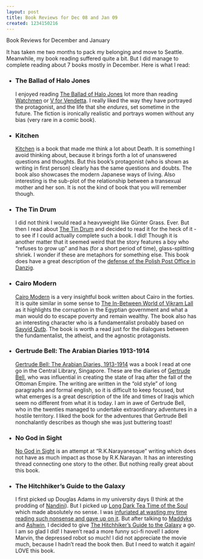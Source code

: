 ```yaml
--- 
layout: post
title: Book Reviews for Dec 08 and Jan 09
created: 1234150216
---
```

Book Reviews for December and January

It has taken me two months to pack my belonging and move to Seattle. Meanwhile, my book reading suffered quite a bit. But I did manage to complete reading about 7 books mostly in December. Here is what I read:

<ul>
<li><h3>The Ballad of Halo Jones</h3>
<p>I enjoyed reading <a href="http://www.amazon.com/gp/product/1401205909?ie=UTF8&tag=nimbupani-20&linkCode=as2&camp=1789&creative=390957&creativeASIN=1401205909">The Ballad of Halo Jones</a> lot more than reading <a href="http://www.amazon.com/gp/product/1401219268?ie=UTF8&tag=nimbupani-20&linkCode=as2&camp=1789&creative=390957&creativeASIN=1401219268">Watchmen</a> or <a href="http://www.amazon.com/gp/product/140120841X?ie=UTF8&tag=nimb">V for Vendetta</a>. I really liked the way they have portrayed the protagonist, and the life that she <em>endures</em>, set sometime in the future. The fiction is ironically realistic and portrays women without any bias (very rare in a comic book).   </p>
</li>
<li>
<h3>Kitchen</h3>
<p><a href="http://www.amazon.com/gp/product/0571171044?ie=UTF8&tag=nimbupani-20&linkCode=as2&camp=1789&creative=390957&creativeASIN=0571171044">Kitchen</a> is a book that made me think a lot about Death. It is something I avoid thinking about, because it brings forth a lot of unanswered questions and thoughts. But this book&rsquo;s protagonist (who is shown as writing in first person) clearly has the same questions and doubts. The book also showcases the modern Japanese ways of living. Also interesting is the sub-plot of the relationship between a transexual mother and her son. It is not the kind of book that you will remember though.</p>
</li>
<li>
<h3>The Tin Drum</h3>
<p>I did not think I would read a heavyweight like G&uuml;nter Grass. Ever. But then I read about <a href="http://www.amazon.com/gp/product/0749394757?ie=UTF8&tag=nimbupani-20&linkCode=as2&camp=1789&creative=390957&creativeASIN=0749394757">The Tin Drum</a> and decided to read it for the heck of it - to see if I could actually complete such a book. I did! Though it is another matter that it seemed weird that the story features a boy who &ldquo;refuses to grow up&rdquo; and has (for a short period of time), glass-splitting shriek. I wonder if these are metaphors for something else. This book does have a great description of the <a href="http://en.wikipedia.org/wiki/Defense_of_the_Polish_Post_Office_in_Danzig">defense of the Polish Post Office in Danzig</a>.</p>
</li>
<li><h3>Cairo Modern</h3>
<p><a href="http://www.amazon.com/gp/product/9774161564?ie=UTF8&tag=nimbupani-20&linkCode=as2&camp=1789&creative=390957&creativeASIN=9774161564">Cairo Modern</a> is a very insightful book written about Cairo in the forties. It is quite similar in some sense to <a href="http://www.amazon.com/gp/product/1400076560?ie=UTF8&tag=nimbupani-20&linkCode=as2&camp=1789&creative=390957&creativeASIN=1400076560">The In-Between World of Vikram Lall</a> as it highlights the corruption in the Egyptian government and what a man would do to escape poverty and remain wealthy. The book also has an interesting character who is a fundamentalist probably based on <a href="http://en.wikipedia.org/wiki/Sayyid_Qutb">Sayyid Qutb</a>. The book is worth a read just for the dialogues between the fundamentalist, the atheist, and the agnostic protagonists.</p>
</li>
<li>
<h3>Gertrude Bell: The Arabian Diaries 1913-1914</h3>
<p><a href="http://www.amazon.com/gp/product/0815606729?ie=UTF8&tag=nimbupani-20&linkCode=as2&camp=1789&creative=390957&creativeASIN=0815606729">Gertrude Bell: The Arabian Diaries, 1913-1914</a> was a book I read at one go in the Central Library, Singapore. These are the diaries of <a href="http://en.wikipedia.org/wiki/Gertrude_Bell">Gertrude Bell</a>, who was influential in creating the state of Iraq after the fall of the Ottoman Empire. The writing are written in the &ldquo;old style&rdquo; of long paragraphs and formal english, so it is difficult to keep focused, but what emerges is a great description of the life and times of Iraqis which seem no different from what it is today. I am in awe of Gertrude Bell, who in the twenties managed to undertake extraordinary adventures in a hostile territory. I liked the book for the adventures that Gertrude Bell nonchalantly describes as though she was just buttering toast!</p>
</li>
<li><h3>No God in Sight</h3>
<p><a href="http://www.amazon.com/gp/product/0144000601?ie=UTF8&tag=nimbupani-20&linkCode=as2&camp=1789&creative=390957&creativeASIN=0144000601">No God in Sight</a> is an attempt at &ldquo;R.K.Narayanesque&rdquo; writing which does not have as much impact as those by R.K.Narayan. It has an interesting thread connecting one story to the other. But nothing really great about this book.</p>
</li>
<li>
<h3>The Hitchhiker&rsquo;s Guide to the Galaxy </h3>
<p>I first picked up Douglas Adams in my university days (I think at the prodding of <a href="http://nandinisniche.blogspot.com/">Nandini</a>). But I picked up <a href="http://www.amazon.com/gp/product/0671742515?ie=UTF8&tag=nimbupani-20&linkCode=as2&camp=1789&creative=390957&creativeASIN=0671742515">Long Dark Tea Time of the Soul</a> which made absolutely no sense. I was <a href="http://nimbupani.com/blog/god-is-no-w-here.html">infuriated at wasting my time reading such nonsense and gave up on it</a>. But after talking to <a href="http://twitter.com/maddyks">Maddyks</a> and <a href="http://twitter.com/grumpygorilla">Ashwin</a>, I decided to give <a href="http://www.amazon.com/gp/product/0345391802?ie=UTF8&tag=nimbupani-20&linkCode=as2&camp=1789&creative=390957&creativeASIN=0345391802">The Hitchhiker&rsquo;s Guide to the Galaxy</a> a go. I am so glad I did! I haven&rsquo;t read a more funny sci-fi novel! I adore Marvin, the depressed robot so much! I did not appreciate the movie much, because I hadn&rsquo;t read the book then. But I need to watch it again! LOVE this book.</p></li>
</ul>
